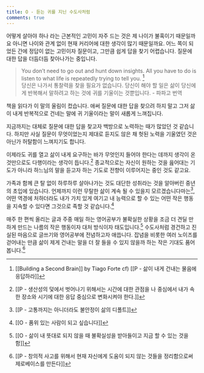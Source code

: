 ```yaml
---
title: O - 듣는 귀를 지닌 수도사처럼
comments: true
---
```


어떻게 살아야 하나 라는 근본적인 고민이 자주 드는 것은 제 나이가 불혹이기 때문일까요 아니면 나이와 관계 없이 현재 커리어에 대한 생각이 많기 때문일까요. 어느 쪽이 되었든 간에 정답이 없는 고민이자 질문이고, 그만큼 쉽게 답을 찾기 어렵습니다. 질문에 대한 답을 더듬더듬 찾아나가는 중입니다.

>You don’t need to go out and hunt down insights. All you have to do is listen to what life is repeatedly trying to tell you. [^1] <br>당신은 나가서 통찰력을 찾을 필요가 없습니다. 당신이 해야 할 일은 삶이 당신에게 반복해서 말하려고 하는 것에 귀를 기울이는 것뿐입니다. - 파파고 번역

책을 읽다가 이 말의 울림이 컸습니다. 애써 질문에 대한 답을 찾으려 하지 말고 그저 삶이 내게 반복적으로 건네는 말에 귀 기울이라는 말이 새롭게 느껴집니다. 

지금까지는 대체로 질문에 대한 답을 찾고자 백방으로 노력하는 때가 많았던 것 같습니다. 하지만 사실 질문이 무엇이었는지 제대로 듣지도 않은 채 헛된 노력을 기울였던 것은 아닌가 허탈함이 느껴지기도 합니다.

이제라도 귀를 열고 삶이 내게 요구하는 바가 무엇인지 들어야 한다는 데까지 생각이 온 것만으로도 다행이라는 생각이 듭니다.[^2] 종교적으로는 자신이 원하는 것을 읊어대는 기도가 아니라 하느님의 말을 듣고자 하는 기도로 전향이 이루어지는 중인 것도 같고요.

가족과 함께 큰 탈 없이 하루하루 살아나가는 것도 대단한 성취라는 것을 알아버린 중년의 초입에 있습니다. 언제까지 이런 무탈한 삶이 계속 될 수 있을지 모르겠습니다마는[^3], 어떤 역경에 처하더라도 내가 가치 있게 여기고 내 능력으로 할 수 있는 어떤 작은 행동을 지속할 수 있다면 그것으로 족할 것 같습니다.[^4] 

매주 한 편씩 올리는 글과 주중 매일 하는 영어공부가 불확실한 상황을 조금 더 견딜 만하게 만드는 나름의 작은 행동이자 대처 방식이자 태도입니다.[^5] 수도사처럼 경건하고 진실된 마음으로 글쓰기와 영어공부에 전념하고자 애씁니다. 잡념을 비롯한 여러 노이즈를 걷어내는 만큼 삶이 제게 건내는 말을 더 잘 들을 수 있지 않을까 하는 작은 기대도 품어 봅니다.[^6]

[^1]: [[Building a Second Brain]] by Tiago Forte cf) [[P - 삶이 내게 건내는 물음에 응답하라]]
[^2]: [[P - 생산성의 덫에서 벗어나기 위해서는 시간에 대한 관점을 나 중심에서 내가 속한 장소와 시기에 대한 응답 중심으로 변화시켜야 한다.]]
[^3]: [[P - 고통까지는 아니더라도 불안정이 삶의 디폴트]]
[^4]: [[O - 품위 있는 사람이 되고 싶습니다]]
[^5]: [[O - 삶이 내 뜻대로 되지 않을 때 불확실성을 받아들이고 지금 할 수 있는 것을 함]]
[^6]: [[P - 창의적 사고를 위해서 현재 자신에게 도움이 되지 않는 것들을 정리함으로써 제로베이스를 만든다]]